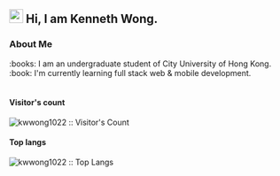 <h2><img src="https://media.tenor.com/images/025dab185cde4ae5acac2d82768b19f6/tenor.gif" width="25px"> Hi, I am Kenneth Wong.</h2>

<div>
  <h3>About Me</h3>
  :books: I am an undergraduate student of City University of Hong Kong.<br>
  :book:  I'm currently learning full stack web & mobile development.<br><br>
</div>

<h4>Visitor's count</h4>
<p><img src="https://profile-counter.glitch.me/{kwwong1022}/count.svg" alt="kwwong1022 :: Visitor's Count" /></p>

<h4>Top langs</h4>
<p>
  <img src="https://github-readme-stats.vercel.app/api/top-langs/?username=kwwong1022&langs_count=10&theme=dark" alt="kwwong1022 :: Top Langs" />
</p>

<!--
**kwwong1022/kwwong1022** is a ✨ _special_ ✨ repository because its `README.md` (this file) appears on your GitHub profile.

Here are some ideas to get you started:

- 🔭 I’m currently working on ...
- 🌱 I’m currently learning ...
- 👯 I’m looking to collaborate on ...
- 🤔 I’m looking for help with ...
- 💬 Ask me about ...
- 📫 How to reach me: ...
- 😄 Pronouns: ...
- ⚡ Fun fact: ...
-->
